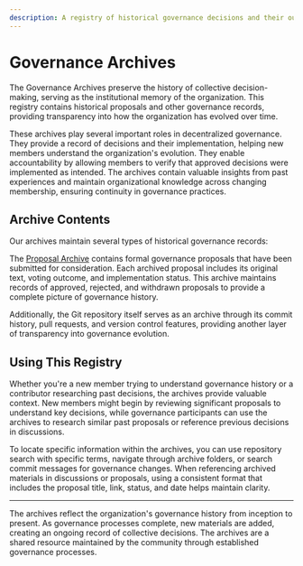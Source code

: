 ```yaml
---
description: A registry of historical governance decisions and their outcomes
---
```


# Governance Archives

The Governance Archives preserve the history of collective decision-making, serving as the institutional memory of the organization. This registry contains historical proposals and other governance records, providing transparency into how the organization has evolved over time.

These archives play several important roles in decentralized governance. They provide a record of decisions and their implementation, helping new members understand the organization's evolution. They enable accountability by allowing members to verify that approved decisions were implemented as intended. The archives contain valuable insights from past experiences and maintain organizational knowledge across changing membership, ensuring continuity in governance practices.

## Archive Contents

Our archives maintain several types of historical governance records:

The [Proposal Archive](proposals/) contains formal governance proposals that have been submitted for consideration. Each archived proposal includes its original text, voting outcome, and implementation status. This archive maintains records of approved, rejected, and withdrawn proposals to provide a complete picture of governance history.

Additionally, the Git repository itself serves as an archive through its commit history, pull requests, and version control features, providing another layer of transparency into governance evolution.

## Using This Registry

Whether you're a new member trying to understand governance history or a contributor researching past decisions, the archives provide valuable context. New members might begin by reviewing significant proposals to understand key decisions, while governance participants can use the archives to research similar past proposals or reference previous decisions in discussions.

To locate specific information within the archives, you can use repository search with specific terms, navigate through archive folders, or search commit messages for governance changes. When referencing archived materials in discussions or proposals, using a consistent format that includes the proposal title, link, status, and date helps maintain clarity.

---

The archives reflect the organization's governance history from inception to present. As governance processes complete, new materials are added, creating an ongoing record of collective decisions. The archives are a shared resource maintained by the community through established governance processes.
